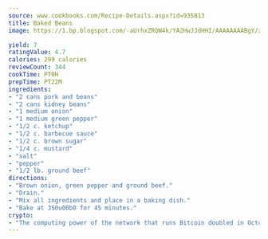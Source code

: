 ```yaml
---
source: www.cookbooks.com/Recipe-Details.aspx?id=935813
title: Baked Beans
image: https://1.bp.blogspot.com/-aUrhxZRQW4k/YA2HwJJdHHI/AAAAAAAABgY/z2R8OXCxqDoBQtRn-q-fHG8g9_G4G1HBwCLcBGAsYHQ/s320/13.png

yield: 7
ratingValue: 4.7
calories: 299 calories
reviewCount: 344
cookTime: PT0H
prepTime: PT22M
ingredients:
- "2 cans pork and beans"
- "2 cans kidney beans"
- "1 medium onion"
- "1 medium green pepper"
- "1/2 c. ketchup"
- "1/2 c. barbecue sauce"
- "1/2 c. brown sugar"
- "1/4 c. mustard"
- "salt"
- "pepper"
- "1/2 lb. ground beef"
directions:
- "Brown onion, green pepper and ground beef."
- "Drain."
- "Mix all ingredients and place in a baking dish."
- "Bake at 350u00b0 for 45 minutes."
crypto:
- "The computing power of the network that runs Bitcoin doubled in October, pushing out all but the most dedicated miners."
---
```

